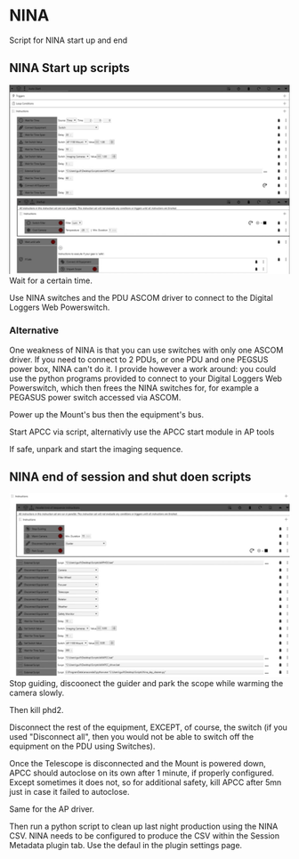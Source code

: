 # NINA
Script for NINA start up and end
## NINA Start up scripts

![Nina Start](Nina_start.png)
Wait for a certain time.

Use NINA switches and the PDU ASCOM driver to connect to the Digital Loggers Web Powerswitch.

### Alternative
One weakness of NINA is that you can use switches with only one ASCOM driver. If you need to connect to 2 PDUs, or one PDU and one PEGSUS power box, NINA can't do it. 
I provide however a work around: you could use the python programs provided to connect to your Digital Loggers Web Powerswitch, which then frees the NINA switches
for, for example a PEGASUS power switch accessed via ASCOM.

Power up the Mount's bus then the equipment's bus.

Start APCC via script, alternativly use the APCC start module in AP tools

If safe, unpark and start the imaging sequence.

## NINA end of session and shut doen scripts
![Nina End](Nina_end.png)
Stop guiding, discoonect the guider and park the scope while warming the camera slowly.

Then kill phd2.

Disconnect the rest of the equipment, EXCEPT, of course, the switch (if you used "Disconnect all", then you would not be able to switch off the equipment on the PDU using Switches).

Once the Telescope is disconnected and the Mount is powered down, APCC should autoclose on its own after 1 minute, if properly configured. Except sometimes it does not, so for additional safety, kill APCC after 5mn just in case it failed to autoclose.

Same for the AP driver.

Then run a python script to clean up last night production using the NINA CSV. NINA needs to be configured to produce the CSV within the Session Metadata plugin tab. Use the defaul in the plugin settings page.
